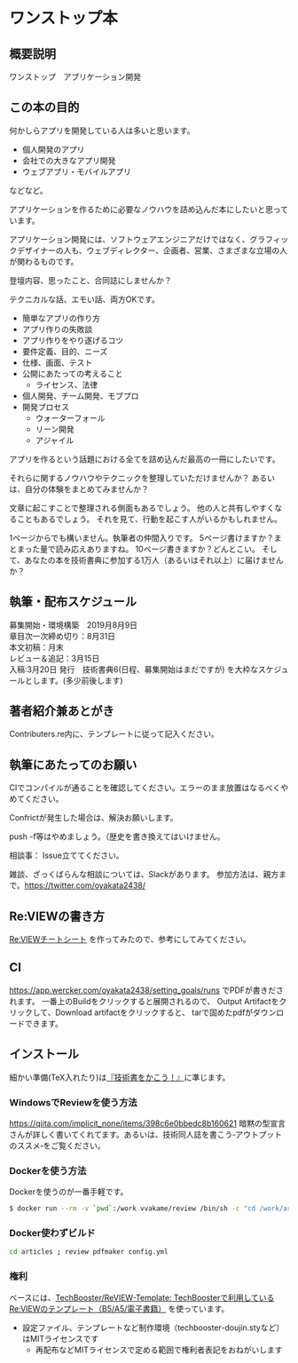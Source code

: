# ワンストップ本

## 概要説明
ワンストップ　アプリケーション開発

## この本の目的

何かしらアプリを開発している人は多いと思います。

* 個人開発のアプリ
* 会社での大きなアプリ開発
* ウェブアプリ・モバイルアプリ

などなど。

アプリケーションを作るために必要なノウハウを詰め込んだ本にしたいと思っています。

アプリケーション開発には、ソフトウェアエンジニアだけではなく、グラフィックデザイナーの人も、ウェブディレクター、企画者、営業、さまざまな立場の人が関わるものです。

登壇内容、思ったこと、合同誌にしませんか？

テクニカルな話、エモい話、両方OKです。
* 簡単なアプリの作り方
* アプリ作りの失敗談
* アプリ作りをやり遂げるコツ
* 要件定義、目的、ニーズ
* 仕様、画面、テスト
* 公開にあたっての考えること
  - ライセンス、法律
* 個人開発、チーム開発、モブプロ
* 開発プロセス
  - ウォーターフォール
  - リーン開発
  - アジャイル

アプリを作るという話題における全てを詰め込んだ最高の一冊にしたいです。

それらに関するノウハウやテクニックを整理していただけませんか？
あるいは、自分の体験をまとめてみませんか？

文章に起こすことで整理される側面もあるでしょう。
他の人と共有しやすくなることもあるでしょう。
それを見て、行動を起こす人がいるかもしれません。

1ページからでも構いません。執筆者の仲間入りです。
5ページ書けますか？まとまった量で読み応えありますね。
10ページ書きますか？どんとこい。
そして、あなたの本を技術書典に参加する1万人（あるいはそれ以上）に届けませんか？

## 執筆・配布スケジュール
募集開始・環境構築　2019月8月9日  
章目次一次締め切り：8月31日  
本文初稿：月末  
レビュー＆追記：3月15日  
入稿:3月20日
発行　技術書典6(日程、募集開始はまだですが)
を大枠なスケジュールとします。(多少前後します)

## 著者紹介兼あとがき
Contributers.re内に、テンプレートに従って記入ください。

## 執筆にあたってのお願い
CIでコンパイルが通ることを確認してください。エラーのまま放置はなるべくやめてください。

Confrictが発生した場合は、解決お願いします。

push -f等はやめましょう。（歴史を書き換えてはいけません。

相談事：
Issue立ててください。

雑談、ざっくばらんな相談については、Slackがあります。
参加方法は、親方まで。https://twitter.com/oyakata2438/
## Re:VIEWの書き方

[Re:VIEWチートシート](https://gist.github.com/erukiti/c4e3189dda179a0f0b73299fb5787838) を作ってみたので、参考にしてみてください。

## CI
https://app.wercker.com/oyakata2438/setting_goals/runs
でPDFが書きだされます。
一番上のBuildをクリックすると展開されるので、
Output Artifactをクリックして、Download artifactをクリックすると、
tarで固めたpdfがダウンロードできます。

## インストール

細かい準備(TeX入れたり)は[『技術書をかこう！』](https://github.com/TechBooster/C89-FirstStepReVIEW-v2)に準じます。

### WindowsでReviewを使う方法

https://qiita.com/implicit_none/items/398c6e0bbedc8b160621
暗黙の型宣言さんが詳しく書いてくれてます。あるいは、技術同人誌を書こう‐アウトプットのススメ‐をご覧ください。

### Dockerを使う方法

Dockerを使うのが一番手軽です。

```sh
$ docker run --rm -v `pwd`:/work vvakame/review /bin/sh -c "cd /work/articles ; review-pdfmaker config.yml"
```

### Docker使わずビルド

```sh
cd articles ; review pdfmaker config.yml
```

### 権利

ベースには、[TechBooster/ReVIEW\-Template: TechBoosterで利用しているRe:VIEWのテンプレート（B5/A5/電子書籍）](https://github.com/TechBooster/ReVIEW-Template) を使っています。

  * 設定ファイル、テンプレートなど制作環境（techbooster-doujin.styなど）はMITライセンスです
    * 再配布などMITライセンスで定める範囲で権利者表記をおねがいします
